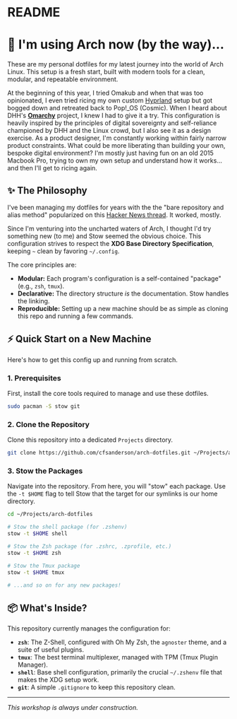 # README

# 🚀 I'm using Arch now (by the way)...

These are my personal dotfiles for my latest journey into the world of Arch Linux. This setup is a fresh start, built with modern tools for a clean, modular, and repeatable environment.

At the beginning of this year, I tried Omakub and when that was too opinionated, I even tried ricing my own custom [Hyprland](https://hypr.land/) setup but got bogged down and retreated back to Pop!_OS (Cosmic). When I heard about DHH's **[Omarchy](https://github.com/basecamp/omarchy)** project, I knew I had to give it a try. This configuration is heavily inspired by the principles of digital sovereignty and self-reliance championed by DHH and the Linux crowd, but I also see it as a design exercise. As a product designer, I'm constantly working within fairly narrow product constraints. What could be more liberating than building your own, bespoke digital environment? I'm mostly just having fun on an old 2015 Macbook Pro, trying to own my own setup and understand how it works... and then I'll get to ricing again.

## ✨ The Philosophy

I've been managing my dotfiles for years with the the "bare repository and alias method" popularized on this [Hacker News thread](https://news.ycombinator.com/item?id=11070797). It worked, mostly.

Since I'm venturing into the uncharted waters of Arch, I thought I'd try something new (to me) and Stow seemed the obvious choice. This configuration strives to respect the **XDG Base Directory Specification**, keeping `~` clean by favoring `~/.config`.

The core principles are:
*   **Modular:** Each program's configuration is a self-contained "package" (e.g., `zsh`, `tmux`).
*   **Declarative:** The directory structure *is* the documentation. Stow handles the linking.
*   **Reproducible:** Setting up a new machine should be as simple as cloning this repo and running a few commands.

## ⚡ Quick Start on a New Machine

Here's how to get this config up and running from scratch.

### 1. Prerequisites
First, install the core tools required to manage and use these dotfiles.

```bash
sudo pacman -S stow git
```

### 2. Clone the Repository
Clone this repository into a dedicated `Projects` directory.

```bash
git clone https://github.com/cfsanderson/arch-dotfiles.git ~/Projects/arch-dotfiles
```

### 3. Stow the Packages
Navigate into the repository. From here, you will "stow" each package. Use the `-t $HOME` flag to tell Stow that the target for our symlinks is our home directory.

```bash
cd ~/Projects/arch-dotfiles

# Stow the shell package (for .zshenv)
stow -t $HOME shell

# Stow the Zsh package (for .zshrc, .zprofile, etc.)
stow -t $HOME zsh

# Stow the Tmux package
stow -t $HOME tmux

# ...and so on for any new packages!
```

## 📦 What's Inside?

This repository currently manages the configuration for:

*   **`zsh`**: The Z-Shell, configured with Oh My Zsh, the `agnoster` theme, and a suite of useful plugins.
*   **`tmux`**: The best terminal multiplexer, managed with TPM (Tmux Plugin Manager).
*   **`shell`**: Base shell configuration, primarily the crucial `~/.zshenv` file that makes the XDG setup work.
*   **`git`**: A simple `.gitignore` to keep this repository clean.

---
*This workshop is always under construction.*
```
